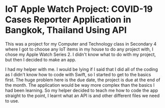 # IoT Apple Watch Project: COVID-19 Cases Reporter Application in Bangkok, Thailand Using API

  This was a project for my Computer and Technology class in Secondary 4 where I got to choose any IoT items in my house to do any project with, I chose my Apple Watch Series 2. I didn't know what to do with my project, but then I decided to make an app.
  
  I had my helper with me. I would be lying if I said that I did all of the coding as I didn't know how to code with Swift, so I started to get to the basics first. The huge problem here is the due date, the project is due at the end of the month. The application would be way more complex than the basics I had been learning. So my helper decided to teach me how to code the app straight to the point, I learnt what an API is and other different files we need to use.
